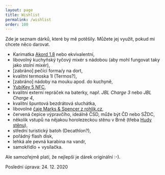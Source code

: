 ```yaml
---
layout: page
title: Wishlist
permalink: /wishlist
order: 100
---
```


Zde je seznam dárků, které by mě potěšily. Můžete jej využít, pokud mi chcete
něco darovat.

 * Karimatka [Akord 1.8](https://www.huskycz.cz/karimatky-economy-akord-1-8-modra) nebo ekvivalentní,
 * libovolný kuchyňský tyčový mixér s nádobou (aby mohl fungovat taky jako stolní mixér),
 * \[zabráno\] pečící forma/y na dort,
 * kvalitní termoska 1l (Termos?),
 * \[zabráno\] nádoby na mouku apod. do kuchyně,
 * [YubiKey 5 NFC](https://www.yubico.com/cz/product/yubikey-5-nfc/),
 * kvalitní externí repráček na baterky, např. *JBL Charge 3* nebo *JBL Charge 4*,
 * kvalitní špuntová bezdrátová sluchátka,
 * libovolné [čaje Marks & Spencer z rohlik.cz](https://www.rohlik.cz/c300108007-caj/znacka/marks-spencer),
 * červená čepice výpravčího, ideálně ČSD, může být ČD nebo SŽDC,
 * několik vstupů na nějakou horolezeckou stěnu v Brně (třeba
   [Hudy stěnu](http://www.hudysteny.cz/brno/cenik/vstupne-a-permanentky)),
 * střední turistický batoh (Decathlon?),
 * pořádný flash disk,
 * lehká ale pevná karabina na vandr,
 * samokřídlo + vysílačka.

Ale samozřejmě platí, že nejlepší je dárek originální :-).

Poslední úprava: 24. 12. 2020
